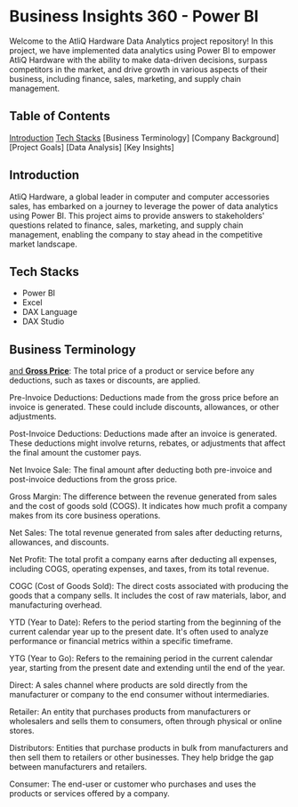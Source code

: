 # Business Insights 360 - Power BI

Welcome to the AtliQ Hardware Data Analytics project repository! In this project, we have implemented data analytics using Power BI to empower AtliQ Hardware with the ability to make data-driven decisions, surpass competitors in the market, and drive growth in various aspects of their business, including finance, sales, marketing, and supply chain management.

## Table of Contents
[Introduction](#introduction)
[Tech Stacks](#techstacks)
[Business Terminology]
[Company Background]
[Project Goals]
[Data Analysis]
[Key Insights]


## Introduction
AtliQ Hardware, a global leader in computer and computer accessories sales, has embarked on a journey to leverage the power of data analytics using Power BI. This project aims to provide answers to stakeholders' questions related to finance, sales, marketing, and supply chain management, enabling the company to stay ahead in the competitive market landscape.

## Tech Stacks

* Power BI
* Excel
* DAX Language
* DAX Studio

## Business Terminology

<u> and **Gross Price**</u>: The total price of a product or service before any deductions, such as taxes or discounts, are applied.

Pre-Invoice Deductions: Deductions made from the gross price before an invoice is generated. These could include discounts, allowances, or other adjustments.

Post-Invoice Deductions: Deductions made after an invoice is generated. These deductions might involve returns, rebates, or adjustments that affect the final amount the customer pays.

Net Invoice Sale: The final amount after deducting both pre-invoice and post-invoice deductions from the gross price.

Gross Margin: The difference between the revenue generated from sales and the cost of goods sold (COGS). It indicates how much profit a company makes from its core business operations.

Net Sales: The total revenue generated from sales after deducting returns, allowances, and discounts.

Net Profit: The total profit a company earns after deducting all expenses, including COGS, operating expenses, and taxes, from its total revenue.

COGC (Cost of Goods Sold): The direct costs associated with producing the goods that a company sells. It includes the cost of raw materials, labor, and manufacturing overhead.

YTD (Year to Date): Refers to the period starting from the beginning of the current calendar year up to the present date. It's often used to analyze performance or financial metrics within a specific timeframe.

YTG (Year to Go): Refers to the remaining period in the current calendar year, starting from the present date and extending until the end of the year.

Direct: A sales channel where products are sold directly from the manufacturer or company to the end consumer without intermediaries.

Retailer: An entity that purchases products from manufacturers or wholesalers and sells them to consumers, often through physical or online stores.

Distributors: Entities that purchase products in bulk from manufacturers and then sell them to retailers or other businesses. They help bridge the gap between manufacturers and retailers.

Consumer: The end-user or customer who purchases and uses the products or services offered by a company.
